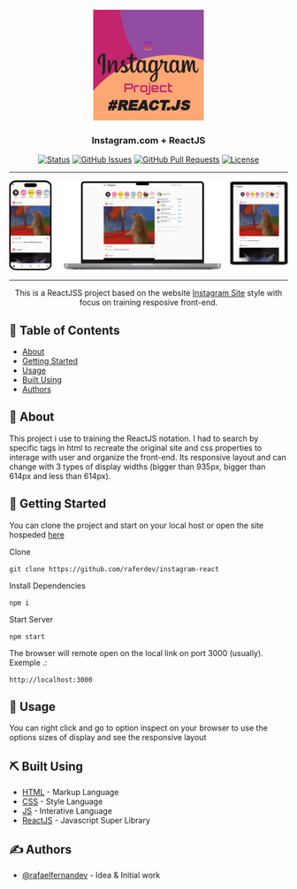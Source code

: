 <p align="center">
  <a href="https://raferdev.github.io/instagram-react/">
 <img width=200px height=200px src="./redme.png" alt="Project logo"></a>
</p>

<h3 align="center">Instagram.com + ReactJS</h3>

<div align="center">

[![Status](https://img.shields.io/badge/status-closed-red.svg)]()
[![GitHub Issues](https://img.shields.io/github/issues/raferdev/instagram-react.svg)](https://github.com//raferdev/instagram-react/issues)
[![GitHub Pull Requests](https://img.shields.io/github/issues-pr/raferdev/instagram-react.svg)](https://github.com/raferdev/instagram-react/pulls)
[![License](https://img.shields.io/badge/license-MIT-blue.svg)](/LICENSE)

</div>

---

<img src="./readme-responsive.png">

---
<p align="center"> This is a ReactJSS project based on the website <a href="https://www.instagram.com/">Instagram Site</a> style with focus on training resposive front-end.
</p>

## 📝 Table of Contents

- [About](#about)
- [Getting Started](#getting_started)
- [Usage](#usage)
- [Built Using](#built_using)
- [Authors](#authors)

## 🧐 About <a name = "about"></a>

This project i use to training the ReactJS notation. I had to search by specific tags in html to recreate the original site and css properties to interage with user and organize the front-end. Its responsive layout and can change with 3 types of display widths (bigger than 935px, bigger than 614px and less than 614px).

## 🏁 Getting Started <a name = "getting_started"></a>

You can clone the project and start on your local host or open the site hospeded <a href="https://raferdev.github.io/instagram-react/">here</a>

Clone

 ```
 git clone https://github.com/raferdev/instagram-react
 ```
Install Dependencies


```
npm i
```
Start Server
```
npm start
```
The browser will remote open on the local link on port 3000 (usually). Exemple .:
```
http://localhost:3000
```

## 🎈 Usage <a name="usage"></a>

You can right click and go to option inspect on your browser to use the options sizes of display and see the responsive layout

## ⛏️ Built Using <a name = "built_using"></a>

- [HTML](https://developer.mozilla.org/pt-BR/docs/Web/HTML) - Markup Language
- [CSS](https://developer.mozilla.org/pt-BR/docs/Web/CSS) - Style Language
- [JS](https://developer.mozilla.org/pt-BR/docs/Web/javascript) - Interative Language
- [ReactJS](https://pt-br.reactjs.org/) - Javascript Super Library

## ✍️ Authors <a name = "authors"></a>

- [@rafaelfernandev](https://github.com/raferdev) - Idea & Initial work
